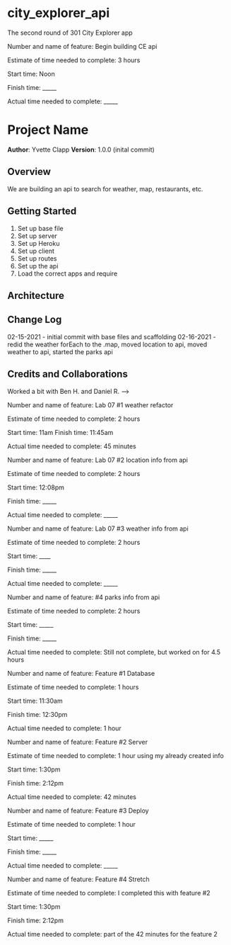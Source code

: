 # city_explorer_api
The second round of 301 City Explorer app

Number and name of feature: Begin building CE api

Estimate of time needed to complete: 3 hours

Start time: Noon

Finish time: _____

Actual time needed to complete: _____

# Project Name

**Author**: Yvette Clapp
**Version**: 1.0.0 (inital commit)

## Overview
We are building an api to search for weather, map, restaurants, etc.

## Getting Started
1)  Set up base file
2)  Set up server
3)  Set up Heroku
4)  Set up client
5)  Set up routes
6)  Set up the api
7)  Load the correct apps and require


## Architecture
<!-- Provide a detailed description of the application design. What technologies (languages, libraries, etc) you're using, and any other relevant design information. -->

## Change Log
02-15-2021 - initial commit with base files and scaffolding
02-16-2021 - redid the weather forEach to the .map, moved location to api, moved weather to api, started the parks api

## Credits and Collaborations
Worked a bit with Ben H. and Daniel R.
-->

Number and name of feature: Lab 07 #1 weather refactor

Estimate of time needed to complete: 2 hours

Start time: 11am
Finish time: 11:45am

Actual time needed to complete: 45 minutes

Number and name of feature: Lab 07 #2 location info from api

Estimate of time needed to complete: 2 hours

Start time: 12:08pm

Finish time: _____

Actual time needed to complete: _____


Number and name of feature: Lab 07 #3 weather info from api

Estimate of time needed to complete: 2 hours

Start time: ____

Finish time: _____

Actual time needed to complete: _____



Number and name of feature: #4 parks info from api

Estimate of time needed to complete: 2 hours

Start time: _____

Finish time: _____

Actual time needed to complete: Still not complete, but worked on for 4.5 hours


Number and name of feature: Feature #1 Database

Estimate of time needed to complete: 1 hours

Start time: 11:30am

Finish time: 12:30pm

Actual time needed to complete: 1 hour


Number and name of feature: Feature #2 Server

Estimate of time needed to complete: 1 hour using my already created info

Start time: 1:30pm

Finish time: 2:12pm

Actual time needed to complete: 42 minutes


Number and name of feature: Feature #3 Deploy

Estimate of time needed to complete: 1 hour

Start time: _____

Finish time: _____

Actual time needed to complete: _____


Number and name of feature: Feature #4 Stretch

Estimate of time needed to complete: I completed this with feature #2

Start time: 1:30pm

Finish time: 2:12pm

Actual time needed to complete: part of the 42 minutes for the feature 2

